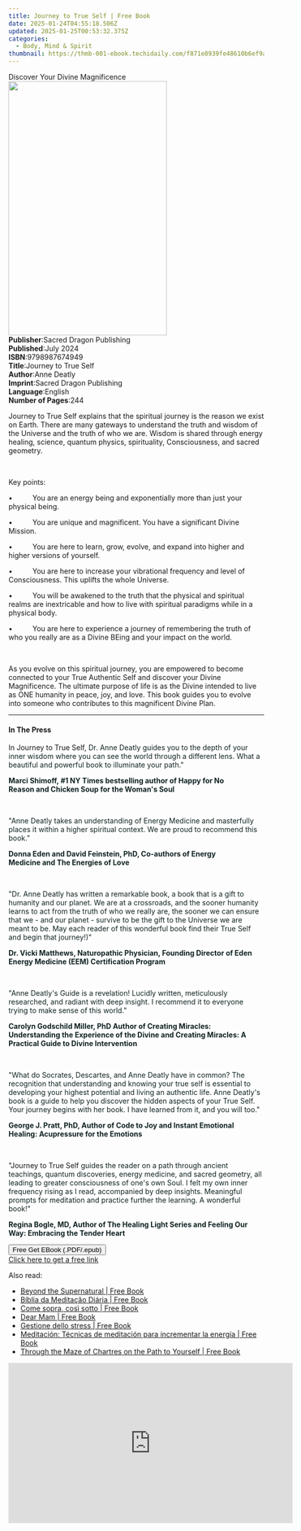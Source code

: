 ```yaml
---
title: Journey to True Self | Free Book
date: 2025-01-24T04:55:18.506Z
updated: 2025-01-25T00:53:32.375Z
categories:
  - Body, Mind & Spirit
thumbnail: https://thmb-001-ebook.techidaily.com/f871e8939fe48610b6ef9a4cb6665fee54dd0e44a040cfc012b1c06b4cf571af.jpg
---
```

<main id="book-container">
  <div class="flex flex-col">
    <div class="book-brief flex-1 py-6 px-4 sm:p-6 md:py-10 md:px-8">
      <!-- brief-->
      <div class="book-brief-main">Discover Your Divine Magnificence</div>
    </div>
    <div
      class="book-meta-info flex-1 grid gap-4 col-start-1 col-end-3 row-start-1 sm:mb-6 sm:grid-cols-4 lg:gap-6 lg:col-start-2 lg:row-end-6 lg:row-span-6 lg:mb-0"
    >
      <div
        class="book-meta-info-left place-content-center mt-4 p-4 text-sm leading-6 col-start-2 col-span-2 dark:text-slate-400"
      >
        <img
          class="w-full h-500 object-cover rounded-lg sm:h-255 sm:col-span-2 lg:col-span-full"
          src="https://img-001-ebook.techidaily.com/fd5df844318ef6dd3712d1f3241d5ad63e22ebca1086b3236205cd6094433e31.jpg"
          alt=""
          width="312"
          height="500"
        />
      </div>
      <div
        class="book-meta-info-right mt-2 col-start-1 row-start-2 col-span-3 self-center"
      >
        <!-- meta data  -->
        <div class="flex flex-col px-4 md:px-8">
          <div class="flex-1">
            <strong>Publisher</strong>:<span class="px-2"
              >Sacred Dragon Publishing</span
            >
          </div>
          <div class="flex-1">
            <strong>Published</strong>:<span class="px-2">July 2024</span>
          </div>
          <div class="flex-1">
            <strong>ISBN</strong>:<span class="px-2">9798987674949</span>
          </div>
          <div class="flex-1">
            <strong>Title</strong>:<span class="px-2"
              >Journey to True Self</span
            >
          </div>
          <div class="flex-1">
            <strong>Author</strong>:<span class="px-2">Anne Deatly</span>
          </div>
          <div class="flex-1">
            <strong>Imprint</strong>:<span class="px-2"
              >Sacred Dragon Publishing</span
            >
          </div>
          <div class="flex-1">
            <strong>Language</strong>:<span class="px-2">English</span>
          </div>
          <div class="flex-1">
            <strong>Number of Pages</strong>:<span class="px-2">244</span>
          </div>
        </div>
      </div>
    </div>
    <div class="book-description flex-1 py-6 px-4 sm:p-6 md:py-10 md:px-8">
      <div class="book-description-main">
        <div accordion-content="" id="description">
          <p>
            Journey to True Self explains that the spiritual journey is the
            reason we exist on Earth. There are many gateways to understand the
            truth and wisdom of the Universe and the truth of who we are. Wisdom
            is shared through energy healing, science, quantum physics,
            spirituality, Consciousness, and sacred geometry.
          </p>
          <p><br /></p>
          <p>Key points:</p>
          <p>
            •&nbsp;&nbsp;&nbsp;&nbsp;&nbsp;&nbsp;&nbsp;&nbsp;&nbsp;&nbsp;You are
            an energy being and exponentially more than just your physical
            being.
          </p>
          <p>
            •&nbsp;&nbsp;&nbsp;&nbsp;&nbsp;&nbsp;&nbsp;&nbsp;&nbsp;&nbsp;You are
            unique and magnificent. You have a significant Divine Mission.
          </p>
          <p>
            •&nbsp;&nbsp;&nbsp;&nbsp;&nbsp;&nbsp;&nbsp;&nbsp;&nbsp;&nbsp;You are
            here to learn, grow, evolve, and expand into higher and higher
            versions of yourself.
          </p>
          <p>
            •&nbsp;&nbsp;&nbsp;&nbsp;&nbsp;&nbsp;&nbsp;&nbsp;&nbsp;&nbsp;You are
            here to increase your vibrational frequency and level of
            Consciousness. This uplifts the whole Universe.
          </p>
          <p>
            •&nbsp;&nbsp;&nbsp;&nbsp;&nbsp;&nbsp;&nbsp;&nbsp;&nbsp;&nbsp;You
            will be awakened to the truth that the physical and spiritual realms
            are inextricable and how to live with spiritual paradigms while in a
            physical body.
          </p>
          <p>
            •&nbsp;&nbsp;&nbsp;&nbsp;&nbsp;&nbsp;&nbsp;&nbsp;&nbsp;&nbsp;You are
            here to experience a journey of remembering the truth of who you
            really are as a Divine BEing and your impact on the world.
          </p>
          <p><br /></p>
          <p>
            As you evolve on this spiritual journey, you are empowered to become
            connected to your True Authentic Self and discover your Divine
            Magnificence. The ultimate purpose of life is as the Divine intended
            to live as ONE humanity in peace, joy, and love. This book guides
            you to evolve into someone who contributes to this magnificent
            Divine Plan.
          </p>
        </div>
        <div class="accordion-fader"></div>
      </div>
    </div>
    <div class="book-excerpts flex-1 py-6 px-4 sm:p-6 md:py-10 md:px-8">
      <!-- excerpts-->
      <div class="book-excerpts-main">
        <hr />
        <h4 class="placeholder placeholder-heading">
          <span>In The Press</span>
        </h4>
        <p></p>
        <p>
          In Journey to True Self<span
            style="
              background-color: rgba(255, 255, 255, 1);
              color: rgba(17, 34, 34, 1);
            "
            >, Dr. Anne Deatly guides you to the depth of your inner wisdom
            where you can see the world through a different lens. What a
            beautiful and powerful book to illuminate your path."</span
          >
        </p>
        <p>
          <strong
            style="
              background-color: rgba(255, 255, 255, 1);
              color: rgba(17, 34, 34, 1);
            "
            >Marci Shimoff,&nbsp;#1 NY Times bestselling author of&nbsp;Happy
            for No Reason&nbsp;and&nbsp;Chicken Soup for the Woman's
            Soul</strong
          >
        </p>
        <p><br /></p>
        <p>
          <span
            style="
              background-color: rgba(255, 255, 255, 1);
              color: rgba(17, 34, 34, 1);
            "
            >"Anne Deatly takes an understanding of Energy Medicine and
            masterfully places it within a higher spiritual context. We are
            proud to recommend this book."</span
          >
        </p>
        <p>
          <strong
            style="
              background-color: rgba(255, 255, 255, 1);
              color: rgba(17, 34, 34, 1);
            "
            >Donna Eden and David Feinstein, PhD, Co-authors of&nbsp;Energy
            Medicine&nbsp;and&nbsp;The Energies of Love</strong
          >
        </p>
        <p><br /></p>
        <p>
          <span
            style="
              background-color: rgba(255, 255, 255, 1);
              color: rgba(17, 34, 34, 1);
            "
            >"Dr. Anne Deatly has written a remarkable book, a book that is a
            gift to humanity and our planet. We are at a crossroads, and the
            sooner humanity learns to act from the truth of who we really are,
            the sooner we can ensure that we - and our planet - survive to be
            the gift to the Universe we are meant to be. May each reader of this
            wonderful book find their True Self and begin that journey!)"</span
          >
        </p>
        <p>
          <strong
            style="
              background-color: rgba(255, 255, 255, 1);
              color: rgba(17, 34, 34, 1);
            "
            >Dr. Vicki Matthews, Naturopathic Physician, Founding Director of
            Eden Energy Medicine (EEM) Certification Program</strong
          >
        </p>
        <p><br /></p>
        <p>
          <span
            style="
              background-color: rgba(255, 255, 255, 1);
              color: rgba(17, 34, 34, 1);
            "
            >"Anne Deatly's Guide is a revelation! Lucidly written, meticulously
            researched, and radiant with deep insight. I recommend it to
            everyone trying to make sense of this world."</span
          >
        </p>
        <p>
          <strong
            style="
              background-color: rgba(255, 255, 255, 1);
              color: rgba(17, 34, 34, 1);
            "
            >Carolyn Godschild Miller, PhD&nbsp;Author of&nbsp;Creating
            Miracles: Understanding the Experience of the
            Divine&nbsp;and&nbsp;Creating Miracles: A Practical Guide to Divine
            Intervention</strong
          >
        </p>
        <p><br /></p>
        <p>
          <span
            style="
              background-color: rgba(255, 255, 255, 1);
              color: rgba(17, 34, 34, 1);
            "
            >"What do Socrates, Descartes, and Anne Deatly have in common? The
            recognition that understanding and knowing your true self is
            essential to developing your highest potential and living an
            authentic life. Anne Deatly's book is a guide to help you discover
            the hidden aspects of your True Self. Your journey begins with her
            book. I have learned from it, and you will too."</span
          >
        </p>
        <p>
          <strong
            style="
              background-color: rgba(255, 255, 255, 1);
              color: rgba(17, 34, 34, 1);
            "
            >George J. Pratt, PhD, Author of&nbsp;Code to Joy and Instant
            Emotional Healing: Acupressure for the Emotions</strong
          >
        </p>
        <p><br /></p>
        <p>
          <span
            style="
              background-color: rgba(255, 255, 255, 1);
              color: rgba(17, 34, 34, 1);
            "
            >"</span
          >Journey to True Self<span
            style="
              background-color: rgba(255, 255, 255, 1);
              color: rgba(17, 34, 34, 1);
            "
            >&nbsp;guides the reader on a path through ancient teachings,
            quantum discoveries, energy medicine, and sacred geometry, all
            leading to greater consciousness of one's own Soul. I felt my own
            inner frequency rising as I read, accompanied by deep insights.
            Meaningful prompts for meditation and practice further the learning.
            A wonderful book!"</span
          >
        </p>
        <p>
          <strong
            style="
              background-color: rgba(255, 255, 255, 1);
              color: rgba(17, 34, 34, 1);
            "
            >Regina Bogle, MD, Author of The Healing Light Series
            and&nbsp;Feeling Our Way: Embracing the Tender Heart</strong
          >
        </p>
        <p></p>
      </div>
    </div>
    <div
      class="book-about-author flex-1 py-6 px-4 sm:p-6 md:py-10 md:px-8"
    ></div>
    <div class="book-free-get flex-1 py-6 px-4 sm:p-6 md:py-10 md:px-8">
      <button
        id="btn-free-get"
        class="bg-blue-500 hover:bg-blue-700 text-white font-bold py-2 px-4 rounded"
      >
        Free Get EBook (.PDF/.epub)
      </button>
      <div id="countdown-display" class="px-2 text-lg mt-2"></div>
      <a
        id="free-link"
        class="hidden bg-blue-500 hover:bg-blue-700 text-white font-bold py-2 px-4 rounded"
        href="https://www.ebooks.com/en-us/book/211414929/journey-to-true-self/anne-deatly/"
        target="_blank"
        >Click here to get a free link</a
      >
    </div>
    <script>
      let countdownTime = 0;
      let countdownInterval = null;
      document
        .getElementById('btn-free-get')
        .addEventListener('click', startCountdown);
      function startCountdown() {
        countdownTime = new Date().getTime() + 60000 * 3;
        countdownInterval = setInterval(updateCountdown, 1000);
        document.getElementById('btn-free-get').disabled = true;
        document
          .getElementById('btn-free-get')
          .classList.add('bg-gray-500', 'cursor-not-allowed');
      }
      function updateCountdown() {
        let currentTime = new Date().getTime();
        let timeLeft = countdownTime - currentTime;
        let secondsLeft = Math.floor(timeLeft / 1000);
        document.getElementById('countdown-display').innerHTML =
          `Remaining time: ${secondsLeft} seconds.`;
        if (secondsLeft <= 0) {
          clearInterval(countdownInterval);
          document.getElementById('btn-free-get').classList.add('hidden');
          document.getElementById('free-link').classList.remove('hidden');
          document.getElementById('countdown-display').innerHTML = '';
        }
      }
    </script>
  </div>
</main>

<ins class="adsbygoogle"
      style="display:block"
      data-ad-client="ca-pub-7571918770474297"
      data-ad-slot="8358498916"
      data-ad-format="auto"
      data-full-width-responsive="true"></ins>
    

<span class="atpl-alsoreadstyle">Also read:</span>
<div><ul>
<li><a href="https://novels-ebooks.techidaily.com/210064072-9781071551066-beyond-the-supernatural/"><u>Beyond the Supernatural | Free Book</u></a></li>
<li><a href="https://novels-ebooks.techidaily.com/210064027-9781071543955-biblia-da-meditacao-diaria/"><u>Bíblia da Meditação Diária | Free Book</u></a></li>
<li><a href="https://novels-ebooks.techidaily.com/210063987-9781071545041-come-sopra-cosi-sotto/"><u>Come sopra, così sotto | Free Book</u></a></li>
<li><a href="https://novels-ebooks.techidaily.com/210064361-9781913479213-dear-mam/"><u>Dear Mam | Free Book</u></a></li>
<li><a href="https://novels-ebooks.techidaily.com/210063845-9781071546291-gestione-dello-stress/"><u>Gestione dello stress | Free Book</u></a></li>
<li><a href="https://novels-ebooks.techidaily.com/210064090-9781071546185-meditacion-tecnicas-de-meditacion-para-incrementar-la-energia/"><u>Meditación: Técnicas de meditación para incrementar la energía | Free Book</u></a></li>
<li><a href="https://novels-ebooks.techidaily.com/210064088-9781071545805-through-the-maze-of-chartres-on-the-path-to-yourself/"><u>Through the Maze of Chartres on the Path to Yourself | Free Book</u></a></li>
</ul></div>

<!-- affiliate ads begin -->
<iframe width="560" height="315" src="https://www.youtube.com/embed/5OmJZ4Z8jgk?si=YIoEaPI8geoiFSYE" title="YouTube video player" frameborder="0" allow="accelerometer; autoplay; clipboard-write; encrypted-media; gyroscope; picture-in-picture; web-share" referrerpolicy="strict-origin-when-cross-origin" allowfullscreen></iframe>
<!-- affiliate ads end -->

